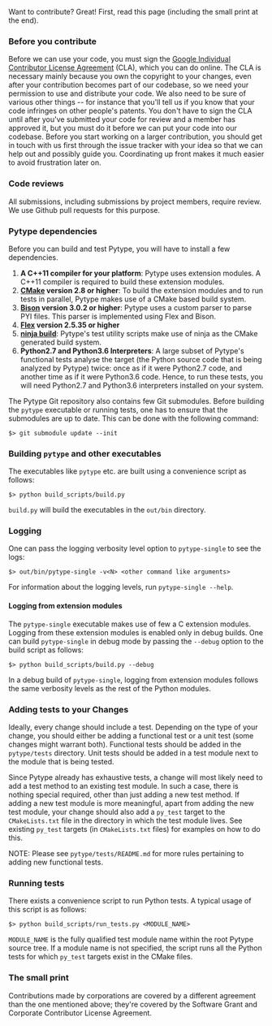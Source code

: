 Want to contribute? Great! First, read this page (including the small print at
the end).

### Before you contribute
Before we can use your code, you must sign the
[Google Individual Contributor License Agreement](https://developers.google.com/open-source/cla/individual?csw=1)
(CLA), which you can do online. The CLA is necessary mainly because you own the
copyright to your changes, even after your contribution becomes part of our
codebase, so we need your permission to use and distribute your code. We also
need to be sure of various other things -- for instance that you'll tell us if you
know that your code infringes on other people's patents. You don't have to sign
the CLA until after you've submitted your code for review and a member has
approved it, but you must do it before we can put your code into our codebase.
Before you start working on a larger contribution, you should get in touch with
us first through the issue tracker with your idea so that we can help out and
possibly guide you. Coordinating up front makes it much easier to avoid
frustration later on.

### Code reviews
All submissions, including submissions by project members, require review. We
use Github pull requests for this purpose.


### Pytype dependencies
Before you can build and test Pytype, you will have to install a few
dependencies.

1. __A C++11 compiler for your platform__: Pytype uses extension modules.
   A C++11 compiler is required to build these extension modules.
2. __[CMake](https://cmake.org) version 2.8 or higher__: To build the extension
   modules and to run tests in parallel, Pytype makes use of a CMake based
   build system.
3. __[Bison](https://www.gnu.org/software/bison/) version 3.0.2 or higher__:
   Pytype uses a custom parser to parse PYI files. This parser is implemented
   using Flex and Bison.
4. __[Flex](https://www.gnu.org/software/flex/) version 2.5.35 or higher__
5. __[ninja build](https://ninja-build.org/)__: Pytype's test utility scripts
   make use of ninja as the CMake generated build system.
6. __Python2.7 and Python3.6 Interpreters__: A large subset of Pytype's
   functional tests analyse the target (the Python source code that is being
   analyzed by Pytype) twice: once as if it were Python2.7 code, and another
   time as if it were Python3.6 code. Hence, to run these tests, you will need
   Python2.7 and Python3.6 interpreters installed on your system.

The Pytype Git repository also contains few Git submodules. Before building
the `pytype` executable or running tests, one has to ensure that the submodules
are up to date. This can be done with the following command:

```
$> git submodule update --init
```

### Building `pytype` and other executables
The executables like `pytype` etc. are built using a convenience script as
follows:

```
$> python build_scripts/build.py
```

`build.py` will build the executables in the `out/bin` directory.

### Logging
One can pass the logging verbosity level option to `pytype-single` to see the
logs:

```
$> out/bin/pytype-single -v<N> <other command like arguments>
```

For information about the logging levels, run `pytype-single --help`.

#### Logging from extension modules
The `pytype-single` executable makes use of few a C extension modules. Logging
from these extension modules is enabled only in debug builds. One can build
`pytype-single` in debug mode by passing the `--debug` option to the build
script as follows:

```
$> python build_scripts/build.py --debug
```

In a debug build of `pytype-single`, logging from extension modules follows the
same verbosity levels as the rest of the Python modules.

### Adding tests to your Changes
Ideally, every change should include a test. Depending on the type of your
change, you should either be adding a functional test or a unit test (some
changes might warrant both). Functional tests should be added in the
`pytype/tests` directory. Unit tests should be added in a test module next to
the module that is being tested.

Since Pytype already has exhaustive tests, a change will most likely need to
add a test method to an existing test module. In such a case, there is
nothing special required, other than just adding a new test method. If adding a
new test module is more meaningful, apart from adding the new test module, your
change should also add a `py_test` target to the `CMakeLists.txt` file in the
directory in which the test module lives. See existing `py_test` targets (in
`CMakeLists.txt` files) for examples on how to do this.

NOTE: Please see `pytype/tests/README.md` for more rules pertaining to adding
new functional tests.

### Running tests
There exists a convenience script to run Python tests. A typical usage of this
script is as follows:

```
$> python build_scripts/run_tests.py <MODULE_NAME>
```

`MODULE_NAME` is the fully qualified test module name within the root Pytype
source tree. If a module name is not specified, the script runs all the Python
tests for which `py_test` targets exist in the CMake files.

### The small print
Contributions made by corporations are covered by a different agreement than
the one mentioned above; they're covered by the Software Grant and
Corporate Contributor License Agreement.
